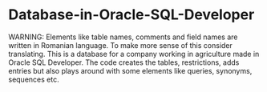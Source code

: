# Database-in-Oracle-SQL-Developer
WARNING: Elements like table names, comments and field names are written in Romanian language. To make more sense of this consider translating. This is a database for a company working in agriculture made in Oracle SQL Developer. The code creates the tables, restrictions, adds entries but also plays around with some elements like queries, synonyms, sequences etc.
